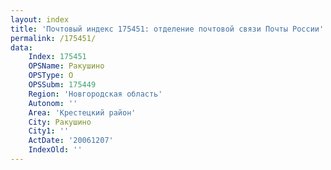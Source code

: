 ```yaml
---
layout: index
title: 'Почтовый индекс 175451: отделение почтовой связи Почты России'
permalink: /175451/
data:
    Index: 175451
    OPSName: Ракушино
    OPSType: О
    OPSSubm: 175449
    Region: 'Новгородская область'
    Autonom: ''
    Area: 'Крестецкий район'
    City: Ракушино
    City1: ''
    ActDate: '20061207'
    IndexOld: ''
---
```

